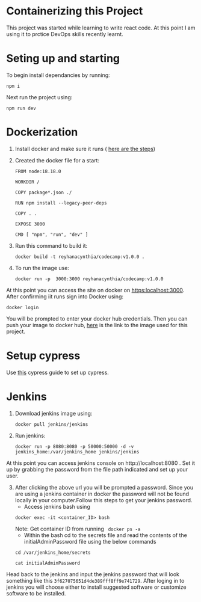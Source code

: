 # Containerizing this Project

This project was started while learning to write react code. At this point I am using it to prctice DevOps skills recently learnt.

# Seting up and starting

To begin install dependancies by running:

```
npm i
```

Next run the project using:

```
npm run dev
```

# Dockerization

1. Install docker and make sure it runs ( [here are the steps](https://docs.docker.com/engine/install/))


2. Created the docker file for a start:

   ```
   FROM node:18.18.0

   WORKDIR /

   COPY package*.json ./

   RUN npm install --legacy-peer-deps

   COPY . .

   EXPOSE 3000

   CMD [ "npm", "run", "dev" ]
   ```

3. Run this command to build it:

   ```
   docker build -t reyhanacynthia/codecamp:v1.0.0 .
   ```

4. To run the image use:

    ```
    docker run -p  3000:3000 reyhanacynthia/codecamp:v1.0.0
    ```

At this point you can access the site on docker on [https:localhost:3000](http://localhost:3000/). After confirming iit runs sign into Docker using:
```
docker login
```
You will be prompted to enter your docker hub credentials. Then you can push your image to docker hub, [here](https://hub.docker.com/repository/docker/reyhanacynthia/codecamp/general) is the link to the image used for this project.

# Setup cypress
Use [this](https://docs.cypress.io/guides/getting-started/installing-cypress) cypress guide to set up cypress.


# Jenkins
1. Download jenkins image using: 
   ```
   docker pull jenkins/jenkins
   ```
2. Run jenkins:

   ```
   docker run -p 8080:8080 -p 50000:50000 -d -v jenkins_home:/var/jenkins_home jenkins/jenkins
   ```
At this point you can access jenkins console on http://localhost:8080 . Set it up by grabbing the password from the file path indicated and set up your user.

3. After clicking the above url you will be prompted a password. Since you are using a jenkins container in docker the password will not be found locally in your computer.Follow this steps to get your jenkins password.
   - Access jenkins bash using
   ```
   docker exec -it <container_ID> bash

   ```
   Note: Get container ID from running ``` docker ps -a```
   - Within the bash cd to the secrets file and read the contents of the initialAdminPassword file using the below commands
   ```
   cd /var/jenkins_home/secrets

   cat initialAdminPassword
   ```
Head back to the jenkins and input the jenkins password that will look something like this ```3f627075651d4de389fff8ff9e741729```.
After loging in to jenkins you will choose either to install suggested software or customize software to be installed.


